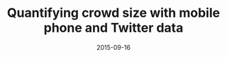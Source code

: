 ---
title: "Quantifying crowd size with mobile phone and Twitter data"
collection: talks
type: "Contributed talk"
permalink: /talks/2015-09-16-talk-17
venue: "Econophysics Colloquium 2015, Institute of Economic Studies, Charles University"
date: 2015-09-16
location: "Prague, CZE"
---